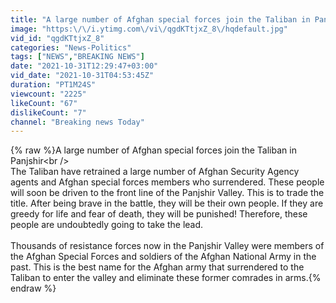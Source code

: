 ```yaml
---
title: "A large number of Afghan special forces join the Taliban in Panjshir \/ breaking news"
image: "https:\/\/i.ytimg.com\/vi\/qgdKTtjxZ_8\/hqdefault.jpg"
vid_id: "qgdKTtjxZ_8"
categories: "News-Politics"
tags: ["NEWS","BREAKING NEWS"]
date: "2021-10-31T12:29:47+03:00"
vid_date: "2021-10-31T04:53:45Z"
duration: "PT1M24S"
viewcount: "2225"
likeCount: "67"
dislikeCount: "7"
channel: "Breaking news Today"
---
```

{% raw %}A large number of Afghan special forces join the Taliban in Panjshir\<br /><br />The Taliban have retrained a large number of Afghan Security Agency agents and Afghan special forces members who surrendered. These people will soon be driven to the front line of the Panjshir Valley. This is to trade the title. After being brave in the battle, they will be their own people. If they are greedy for life and fear of death, they will be punished! Therefore, these people are undoubtedly going to take the lead.<br /><br />Thousands of resistance forces now in the Panjshir Valley were members of the Afghan Special Forces and soldiers of the Afghan National Army in the past. This is the best name for the Afghan army that surrendered to the Taliban to enter the valley and eliminate these former comrades in arms.{% endraw %}
